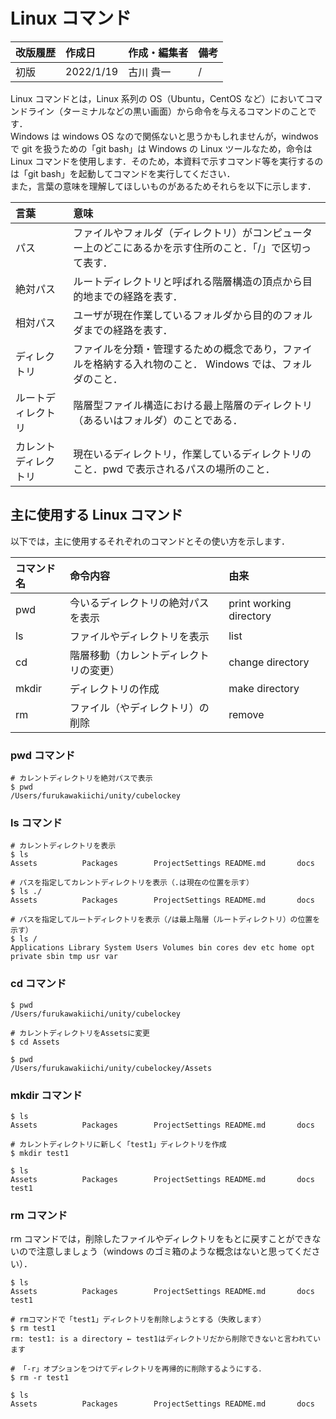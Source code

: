 # Linux コマンド

| 改版履歴 | 作成日    | 作成・編集者 | 備考 |
| :------- | :-------- | :----------- | :--- |
| 初版     | 2022/1/19 | 古川 貴一    | /    |

Linux コマンドとは，Linux 系列の OS（Ubuntu，CentOS など）においてコマンドライン（ターミナルなどの黒い画面）から命令を与えるコマンドのことです．  
Windows は windows OS なので関係ないと思うかもしれませんが，windwos で git を扱うための「git bash」は Windows の Linux ツールなため，命令は Linux コマンドを使用します．そのため，本資料で示すコマンド等を実行するのは「git bash」を起動してコマンドを実行してください．  
また，言葉の意味を理解してほしいものがあるためそれらを以下に示します．

| 言葉                 | 意味                                                                                                      |
| :------------------- | :-------------------------------------------------------------------------------------------------------- |
| パス                 | ファイルやフォルダ（ディレクトリ）がコンピューター上のどこにあるかを示す住所のこと．「/」で区切って表す． |
| 絶対パス             | ルートディレクトリと呼ばれる階層構造の頂点から目的地までの経路を表す．                                    |
| 相対パス             | ユーザが現在作業しているフォルダから目的のフォルダまでの経路を表す．                                      |
| ディレクトリ         | ファイルを分類・管理するための概念であり，ファイルを格納する入れ物のこと． Windows では、フォルダのこと． |
| ルートディレクトリ   | 階層型ファイル構造における最上階層のディレクトリ（あるいはフォルダ）のことである．                        |
| カレントディレクトリ | 現在いるディレクトリ，作業しているディレクトリのこと．pwd で表示されるパスの場所のこと．                  |

## 主に使用する Linux コマンド

以下では，主に使用するそれぞれのコマンドとその使い方を示します．

| コマンド名 | 命令内容                               | 由来                    |
| :--------- | :------------------------------------- | :---------------------- |
| pwd        | 今いるディレクトリの絶対パスを表示     | print working directory |
| ls         | ファイルやディレクトリを表示           | list                    |
| cd         | 階層移動（カレントディレクトリの変更） | change directory        |
| mkdir      | ディレクトリの作成                     | make directory          |
| rm         | ファイル（やディレクトリ）の削除       | remove                 |

### pwd コマンド

```
# カレントディレクトリを絶対パスで表示
$ pwd
/Users/furukawakiichi/unity/cubelockey
```

### ls コマンド

```
# カレントディレクトリを表示
$ ls
Assets          Packages        ProjectSettings README.md       docs

# パスを指定してカレントディレクトリを表示（.は現在の位置を示す）
$ ls ./
Assets          Packages        ProjectSettings README.md       docs

# パスを指定してルートディレクトリを表示（/は最上階層（ルートディレクトリ）の位置を示す）
$ ls /
Applications Library System Users Volumes bin cores dev etc home opt private sbin tmp usr var
```

### cd コマンド

```
$ pwd
/Users/furukawakiichi/unity/cubelockey

# カレントディレクトリをAssetsに変更
$ cd Assets

$ pwd
/Users/furukawakiichi/unity/cubelockey/Assets

```

### mkdir コマンド

```
$ ls
Assets          Packages        ProjectSettings README.md       docs

# カレントディレクトリに新しく「test1」ディレクトリを作成
$ mkdir test1

$ ls
Assets          Packages        ProjectSettings README.md       docs            test1
```

### rm コマンド

rm コマンドでは，削除したファイルやディレクトリをもとに戻すことができないので注意しましょう（windows のゴミ箱のような概念はないと思ってください）．

```
$ ls
Assets          Packages        ProjectSettings README.md       docs            test1

# rmコマンドで「test1」ディレクトリを削除しようとする（失敗します）
$ rm test1
rm: test1: is a directory ← test1はディレクトリだから削除できないと言われています

# 「-r」オプションをつけてディレクトリを再帰的に削除するようにする．
$ rm -r test1

$ ls
Assets          Packages        ProjectSettings README.md       docs
```
